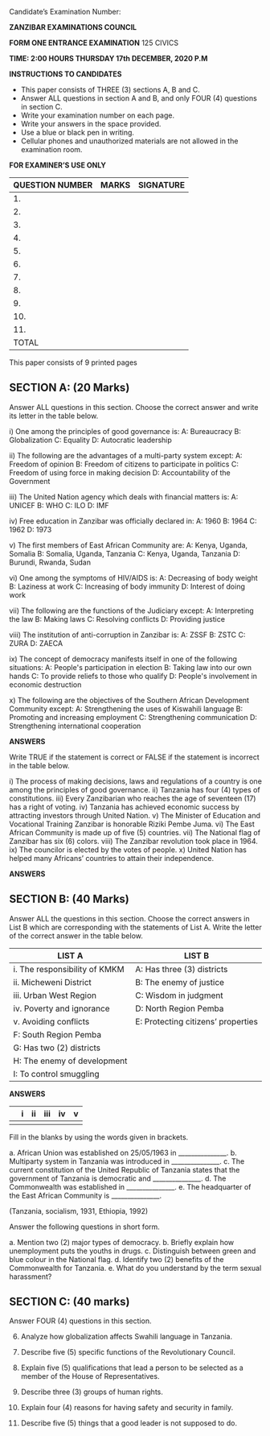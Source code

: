 Candidate’s Examination Number:

**ZANZIBAR EXAMINATIONS COUNCIL**

**FORM ONE ENTRANCE EXAMINATION**
125 CIVICS

**TIME: 2:00 HOURS THURSDAY 17th DECEMBER, 2020 P.M**

**INSTRUCTIONS TO CANDIDATES**

*   This paper consists of THREE (3) sections A, B and C.
*   Answer ALL questions in section A and B, and only FOUR (4) questions in section C.
*   Write your examination number on each page.
*   Write your answers in the space provided.
*   Use a blue or black pen in writing.
*   Cellular phones and unauthorized materials are not allowed in the examination room.

**FOR EXAMINER’S USE ONLY**

| QUESTION NUMBER | MARKS | SIGNATURE |
| :-------------- | :---- | :-------- |
| 1.              |       |           |
| 2.              |       |           |
| 3.              |       |           |
| 4.              |       |           |
| 5.              |       |           |
| 6.              |       |           |
| 7.              |       |           |
| 8.              |       |           |
| 9.              |       |           |
| 10.             |       |           |
| 11.             |       |           |
| TOTAL           |       |           |

This paper consists of 9 printed pages

## SECTION A: (20 Marks)

Answer ALL questions in this section.
Choose the correct answer and write its letter in the table below.

i) One among the principles of good governance is:
    A: Bureaucracy
    B: Globalization
    C: Equality
    D: Autocratic leadership

ii) The following are the advantages of a multi-party system except:
    A: Freedom of opinion
    B: Freedom of citizens to participate in politics
    C: Freedom of using force in making decision
    D: Accountability of the Government

iii) The United Nation agency which deals with financial matters is:
    A: UNICEF
    B: WHO
    C: ILO
    D: IMF

iv) Free education in Zanzibar was officially declared in:
    A: 1960
    B: 1964
    C: 1962
    D: 1973

v) The first members of East African Community are:
    A: Kenya, Uganda, Somalia
    B: Somalia, Uganda, Tanzania
    C: Kenya, Uganda, Tanzania
    D: Burundi, Rwanda, Sudan

vi) One among the symptoms of HIV/AIDS is:
    A: Decreasing of body weight
    B: Laziness at work
    C: Increasing of body immunity
    D: Interest of doing work

vii) The following are the functions of the Judiciary except:
    A: Interpreting the law
    B: Making laws
    C: Resolving conflicts
    D: Providing justice

viii) The institution of anti-corruption in Zanzibar is:
    A: ZSSF
    B: ZSTC
    C: ZURA
    D: ZAECA

ix) The concept of democracy manifests itself in one of the following situations:
    A: People's participation in election
    B: Taking law into our own hands
    C: To provide reliefs to those who qualify
    D: People's involvement in economic destruction

x) The following are the objectives of the Southern African Development Community except:
    A: Strengthening the uses of Kiswahili language
    B: Promoting and increasing employment
    C: Strengthening communication
    D: Strengthening international cooperation

**ANSWERS**

Write TRUE if the statement is correct or FALSE if the statement is incorrect in the table below.

i) The process of making decisions, laws and regulations of a country is one among the principles of good governance.
ii) Tanzania has four (4) types of constitutions.
iii) Every Zanzibarian who reaches the age of seventeen (17) has a right of voting.
iv) Tanzania has achieved economic success by attracting investors through United Nation.
v) The Minister of Education and Vocational Training Zanzibar is honorable Riziki Pembe Juma.
vi) The East African Community is made up of five (5) countries.
vii) The National flag of Zanzibar has six (6) colors.
viii) The Zanzibar revolution took place in 1964.
ix) The councilor is elected by the votes of people.
x) United Nation has helped many Africans’ countries to attain their independence.

**ANSWERS**

## SECTION B: (40 Marks)

Answer ALL the questions in this section.
Choose the correct answers in List B which are corresponding with the statements of List A. Write the letter of the correct answer in the table below.

**LIST A** | **LIST B**
------- | --------
i. The responsibility of KMKM | A: Has three (3) districts
ii. Micheweni District | B: The enemy of justice
iii. Urban West Region | C: Wisdom in judgment
iv. Poverty and ignorance | D: North Region Pemba
v. Avoiding conflicts | E: Protecting citizens’ properties
| F: South Region Pemba
| G: Has two (2) districts
| H: The enemy of development
| I: To control smuggling

**ANSWERS**

|   | i | ii | iii | iv | v |
|---|---|---|---|---|---|
|   |   |   |   |   |   |

Fill in the blanks by using the words given in brackets.

a. African Union was established on 25/05/1963 in _______________.
b. Multiparty system in Tanzania was introduced in _______________.
c. The current constitution of the United Republic of Tanzania states that the government of Tanzania is democratic and _______________.
d. The Commonwealth was established in _______________.
e. The headquarter of the East African Community is _______________.

(Tanzania, socialism, 1931, Ethiopia, 1992)

Answer the following questions in short form.

a. Mention two (2) major types of democracy.
b. Briefly explain how unemployment puts the youths in drugs.
c. Distinguish between green and blue colour in the National flag.
d. Identify two (2) benefits of the Commonwealth for Tanzania.
e. What do you understand by the term sexual harassment?

## SECTION C: (40 marks)

Answer FOUR (4) questions in this section.

6. Analyze how globalization affects Swahili language in Tanzania.

7. Describe five (5) specific functions of the Revolutionary Council.

8. Explain five (5) qualifications that lead a person to be selected as a member of the House of Representatives.

9. Describe three (3) groups of human rights.

10. Explain four (4) reasons for having safety and security in family.

11. Describe five (5) things that a good leader is not supposed to do.